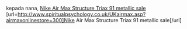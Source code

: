 kepada nana,
 <a href="http://www.spiritualpsychology.co.uk/UKairmax.asp?airmaxonlinestore=300" >Nike Air Max Structure Triax 91 metallic sale</a>
[url=http://www.spiritualpsychology.co.uk/UKairmax.asp?airmaxonlinestore=300]Nike Air Max Structure Triax 91 metallic sale[/url]